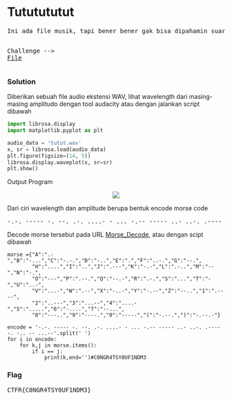 <h1><b>Tututututut</b></h1>
<pre>
Ini ada file musik, tapi bener bener gak bisa dipahamin suaranya. Bisa bantu dibacain kagakk

Challenge --> <a href='https://mega.nz/#!8poxmCoD!-0R7_PdgIvUcAgmpQGFARNjrsEINZvWoie9OH8LzpMs'>File</a>
</pre>
<h3><b>Solution</b></h3>
<p>Diberikan sebuah file audio ekstensi WAV, lihat wavelength dari masing-masing amplitudo dengan tool audacity atau dengan jalankan script dibawah</p>

```python
import librosa.display
import matplotlib.pyplot as plt

audio_data = 'tutut.wav'
x, sr = librosa.load(audio_data)
plt.figure(figsize=(14, 5))
librosa.display.waveplot(x, sr=sr)
plt.show()
```
<p>Output Program</p>
<p align='center'>
  <img src='https://github.com/enomarozi/Writeup-CTF_Online/blob/master/CTFR/Image/audio_analys.png'>
</p>
<p align='justify'>Dari ciri wavelength dan amplitude berupa bentuk encode morse code</p>
<pre>
-.-. ----- -. --. .-. ....- - ... -.-- ----- ..- ..-. .---- -. -.. -- ...--
</pre>
<p>Decode morse tersebut pada URL <a href='https://morsedecoder.com/'>Morse_Decode</a>, atau dengan scipt dibawah</p>

```python3
morse ={"A":".-","B":"-...","C":"-.-.","D":"-..","E":".","F":"..-.","G":"--.",
        "H":"....","I":"..","J":".---","K":"-.-","L":".-..","M":"--","N":"-.",
        "O":"---","P":".--.","Q":"--.-","R":".-.","S":"...","T":"-","U":"..-",
        "V":"...-","W":".--","X":"-..-","Y":"-.--","Z":"--..","1":".----",
        "2":"..---","3":"...--","4":"....-","5":".....","6":"-....","7":"--...",
        "8":"---..","9":"----.","0":"-----","(":"-.--.",")":"-.--.-"}

encode = '-.-. ----- -. --. .-. ....- - ... -.-- ----- ..- ..-. .---- -. -.. -- ...--'.split(' ')
for i in encode:
    for k,j in morse.items():
        if i == j:
            print(k,end='')#C0NGR4TSY0UF1NDM3
```
<h3><b>Flag</b></h3>
<pre>
CTFR{C0NGR4TSY0UF1NDM3}
</pre>
